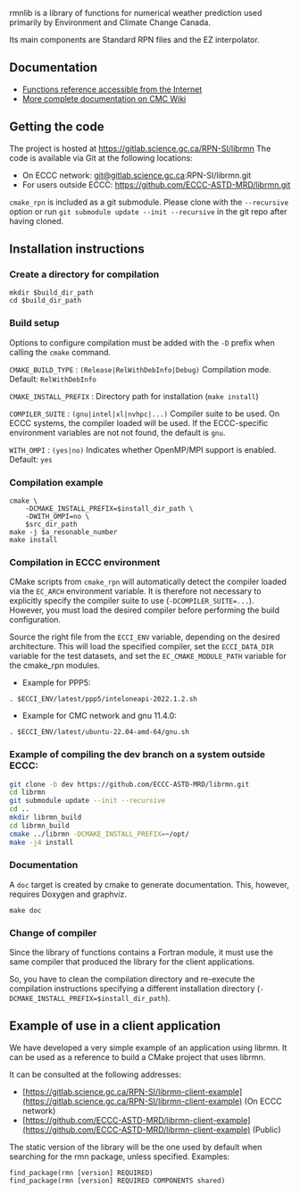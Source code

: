 rmnlib is a library of functions for numerical weather prediction used
primarily by Environment and Climate Change Canada.

Its main components are Standard RPN files and the EZ interpolator.


## Documentation
  * [Functions reference accessible from the Internet](https://science:science@collaboration.cmc.ec.gc.ca/science/si/eng/si/libraries/rmnlib/)
  * [More complete documentation on CMC Wiki](https://wiki.cmc.ec.gc.ca/wiki/Librmn)

## Getting the code

The project is hosted at https://gitlab.science.gc.ca/RPN-SI/librmn
The code is available via Git at the following locations:
  * On ECCC network: git@gitlab.science.gc.ca:RPN-SI/librmn.git
  * For users outside ECCC: https://github.com/ECCC-ASTD-MRD/librmn.git

`cmake_rpn` is included as a git submodule.  Please clone with the
`--recursive` option or run `git submodule update --init --recursive` in the
git repo after having cloned.


## Installation instructions

### Create a directory for compilation
```
mkdir $build_dir_path
cd $build_dir_path
```

### Build setup

Options to configure compilation must be added with the `-D` prefix when
calling the `cmake` command.

`CMAKE_BUILD_TYPE`
: `(Release|RelWithDebInfo|Debug)` Compilation mode. Default: `RelWithDebInfo`

`CMAKE_INSTALL_PREFIX`
: Directory path for installation (`make install`)

`COMPILER_SUITE`
: `(gnu|intel|xl|nvhpc|...)` Compiler suite to be used. On ECCC systems,
the compiler loaded will be used.  If the ECCC-specific environment variables are not
not found, the default is `gnu`.

`WITH_OMPI`
: `(yes|no)` Indicates whether OpenMP/MPI support is enabled.  Default: `yes`

### Compilation example
```
cmake \
    -DCMAKE_INSTALL_PREFIX=$install_dir_path \
    -DWITH_OMPI=no \
    $src_dir_path
make -j $a_resonable_number
make install
```

### Compilation in ECCC environment

CMake scripts from `cmake_rpn` will automatically detect the compiler loaded
via the `EC_ARCH` environment variable.  It is therefore not necessary to
explicitly specify the compiler suite to use (`-DCOMPILER_SUITE=...`).  
However, you must load the desired compiler before performing the build
configuration.

Source the right file from the `ECCI_ENV` variable, depending on the desired
architecture.  This will load the specified compiler, set the
`ECCI_DATA_DIR` variable for the test datasets, and set the
`EC_CMAKE_MODULE_PATH` variable for the cmake_rpn modules.

- Example for PPP5:

```
. $ECCI_ENV/latest/ppp5/inteloneapi-2022.1.2.sh
```

- Example for CMC network and gnu 11.4.0:

```
. $ECCI_ENV/latest/ubuntu-22.04-amd-64/gnu.sh
```

### Example of compiling the dev branch on a system outside ECCC:
```bash
git clone -b dev https://github.com/ECCC-ASTD-MRD/librmn.git
cd librmn
git submodule update --init --recursive
cd ..
mkdir librmn_build
cd librmn_build
cmake ../librmn -DCMAKE_INSTALL_PREFIX=~/opt/
make -j4 install
```

### Documentation

A `doc` target is created by cmake to generate documentation. This, however, requires
Doxygen and graphviz.
```
make doc
```

### Change of compiler

Since the library of functions contains a Fortran module, it must use the
same compiler that produced the library for the client applications.

So, you have to clean the compilation directory and re-execute the
compilation instructions specifying a different installation directory
(`-DCMAKE_INSTALL_PREFIX=$install_dir_path`).


## Example of use in a client application

We have developed a very simple example of an application using librmn.  It
can be used as a reference to build a CMake project that uses librmn.

It can be consulted at the following addresses:
- [https://gitlab.science.gc.ca/RPN-SI/librmn-client-example](https://gitlab.science.gc.ca/RPN-SI/librmn-client-example) (On ECCC network)
- [https://github.com/ECCC-ASTD-MRD/librmn-client-example](https://github.com/ECCC-ASTD-MRD/librmn-client-example) (Public)

The static version of the library will be the one used by default when
searching for the rmn package, unless specified. Examples:

```
find_package(rmn [version] REQUIRED)
find_package(rmn [version] REQUIRED COMPONENTS shared)
```
